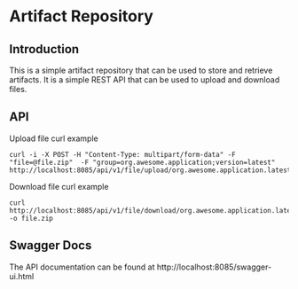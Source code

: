 # Artifact Repository

## Introduction
This is a simple artifact repository that can be used to store and retrieve artifacts. It is a simple REST API that can be used to upload and download files.

## API
Upload file curl example

````shell
curl -i -X POST -H "Content-Type: multipart/form-data" -F "file=@file.zip"  -F "group=org.awesome.application;version=latest" http://localhost:8085/api/v1/file/upload/org.awesome.application.latest
````

Download file curl example
````shell
curl http://localhost:8085/api/v1/file/download/org.awesome.application.latest -o file.zip
````

## Swagger Docs
The API documentation can be found at http://localhost:8085/swagger-ui.html